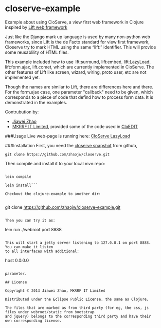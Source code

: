 closerve-example
================

Example about using CloServe, a view first web framework in Clojure inspired by
[Lift web framework](http://liftweb.net)

Just like the Django mark up language is used by many non-python web frameworks, 
since Lift is the de Facto standard for view first framework, Closerve try to mark
HTML using the same “lift:” identifier. This will provide some reusablility of HTML files. 

This example included how to use lift:surround, lift:embed, lift:LazyLoad, lift:form.ajax, lift.comet,
which are currently implemented in CloServe. The other features of Lift like screen, wizard, wiring, 
proto user, etc are not implemented yet.

Though the names are similar to Lift, there are differences here and there. For the form.ajax
case, one parameter "callback" need to be given, which corresponds to a piece of code that defind
how to process form data. It is demonstrated in the examples.

Contrubution by:

- [Jiawei Zhao](https://github.com/zhaojw)
- [MKRRF IT Limited](http://www.mkrrf-it.com), provided some of the code used in [CloEDIT](http://www.mkrrf-it.com/cloedit/)

###Usage
Live web-page is running here: [CloServe LazyLoad](http://closerve.mkrrf-it.com/lazyload)

###Installation
First, you need the [closerve snapshot](https://github.com/zhaojw/closerve) from github,

```
git clone https://github.com/zhaojw/closerve.git
```

Then compile and install it to your local mvn repo:

```lein cljsbuild clean

lein compile

lein install```

Checkout the clojure-example to another dir:


```
git clone https://github.com/zhaojw/closerve-example.git
```

Then you can try it as:

```
lein run ./webroot port 8888
```

This will start a jetty server listening to 127.0.0.1 on port 8888. You can make it listen
to all interfaces with additional:

```
host 0.0.0.0
```

parameter.

## License

Copyright © 2013 Jiawei Zhao, MKRRF IT Limited

Distributed under the Eclipse Public License, the same as Clojure.

The files that are marked as from third party (for eg, the css, js files under webroot/static from bootstrap
and jquery) belongs to the corresponding third party and have their own corresponding license.

